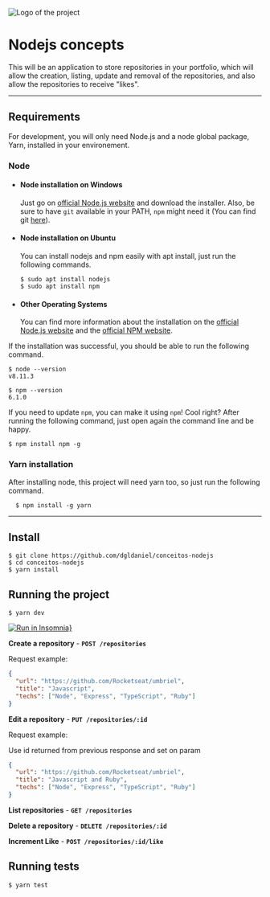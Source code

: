 ![Logo of the project](https://camo.githubusercontent.com/a869a2aaab296ef925343d7e76518cd213eb0a30/68747470733a2f2f73746f726167652e676f6f676c65617069732e636f6d2f676f6c64656e2d77696e642f626f6f7463616d702d676f737461636b2f6865616465722d6465736166696f732d6e65772e706e67)

# Nodejs concepts

This will be an application to store repositories in your portfolio, which will allow the creation, listing, update and removal of the repositories, and also allow the repositories to receive "likes".

---
## Requirements

For development, you will only need Node.js and a node global package, Yarn, installed in your environement.

### Node
- #### Node installation on Windows

  Just go on [official Node.js website](https://nodejs.org/) and download the installer.
Also, be sure to have `git` available in your PATH, `npm` might need it (You can find git [here](https://git-scm.com/)).

- #### Node installation on Ubuntu

  You can install nodejs and npm easily with apt install, just run the following commands.

      $ sudo apt install nodejs
      $ sudo apt install npm

- #### Other Operating Systems
  You can find more information about the installation on the [official Node.js website](https://nodejs.org/) and the [official NPM website](https://npmjs.org/).

If the installation was successful, you should be able to run the following command.

    $ node --version
    v8.11.3

    $ npm --version
    6.1.0

If you need to update `npm`, you can make it using `npm`! Cool right? After running the following command, just open again the command line and be happy.

    $ npm install npm -g

###
### Yarn installation
  After installing node, this project will need yarn too, so just run the following command.

      $ npm install -g yarn

---

## Install

    $ git clone https://github.com/dgldaniel/conceitos-nodejs
    $ cd conceitos-nodejs
    $ yarn install

## Running the project

    $ yarn dev
    
[![Run in Insomnia}](https://insomnia.rest/images/run.svg)](https://insomnia.rest/run/?label=Concepts-Nodejs&uri=https%3A%2F%2Fraw.githubusercontent.com%2Fdgldaniel%2Fnodejs-concepts%2Fmaster%2Fconcepts-nodejs-insomnia.json)
    
 **Create a repository** - **`POST /repositories`**
 
Request example:

```json
{
  "url": "https://github.com/Rocketseat/umbriel",
  "title": "Javascript",
  "techs": ["Node", "Express", "TypeScript", "Ruby"]
}
```

**Edit a repository** - **`PUT /repositories/:id`**

Request example:

Use id returned from previous response and set on param

```json
{
  "url": "https://github.com/Rocketseat/umbriel",
  "title": "Javascript and Ruby",
  "techs": ["Node", "Express", "TypeScript", "Ruby"]
}
```
 
**List repositories** - **`GET /repositories`**

**Delete a repository** - **`DELETE /repositories/:id`**

**Increment Like** - **`POST /repositories/:id/like`**

## Running tests

    $ yarn test
